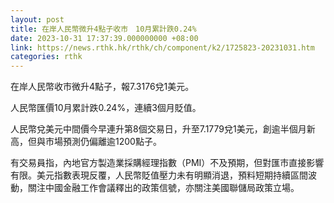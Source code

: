 ```yaml
---
layout: post
title: 在岸人民幣微升4點子收市　10月累計跌0.24%
date: 2023-10-31 17:37:39.000000000 +08:00
link: https://news.rthk.hk/rthk/ch/component/k2/1725823-20231031.htm
categories: rthk
---
```


在岸人民幣收市微升4點子，報7.3176兌1美元。

人民幣匯價10月累計跌0.24%，連續3個月貶值。

人民幣兌美元中間價今早連升第8個交易日，升至7.1779兌1美元，創逾半個月新高，但與市場預測仍偏離逾1200點子。

有交易員指，內地官方製造業採購經理指數（PMI）不及預期，但對匯市直接影響有限。美元指數表現反覆，人民幣貶值壓力未有明顯消退，預料短期持續區間波動，關注中國金融工作會議釋出的政策信號，亦關注美國聯儲局政策立場。
